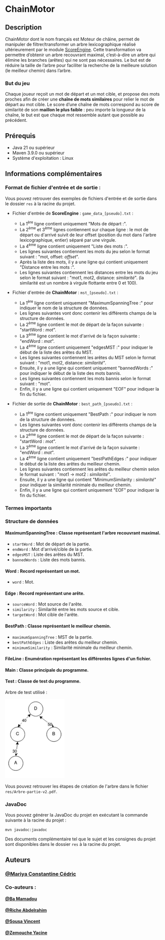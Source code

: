 # ChainMotor

## Description

ChainMotor dont le nom français est Moteur de châine, permet de manipuler de filtrer/transformer un arbre lexicographique réalisé ultérieurement par le module [ScoreEngine]().
Cette transformation va permettre d’obtenir un arbre recouvrant maximal, c’est-à-dire un arbre qui élimine les branches (arêtes) qui ne sont pas nécessaires.
Le but est de réduire la taille de l’arbre pour faciliter la recherche de la meilleure solution (le meilleur chemin) dans l’arbre.

### But du jeu

Chaque joueur reçoit un mot de départ et un mot cible, et propose des mots proches afin de créer une **chaîne de mots similaires** pour relier le mot de départ au mot cible.
Le score d’une chaîne de mots correspond au score de similarité de son **maillon le plus faible** : peu importe la longueur de la chaîne, le but est que chaque mot ressemble autant que possible au précédent.

## Prérequis

- Java 21 ou supérieur
- Maven 3.9.0 ou supérieur
- Système d'exploitation : Linux

## Informations complémentaires

### Format de fichier d'entrée et de sortie :

Vous pouvez retrouver des exemples de fichiers d'entrée et de sortie dans le dossier `res` à la racine du projet.

- Fichier d'entrée de **ScoreEngine** : `game_data_[pseudo].txt` :
    - La 1<sup>ère</sup> ligne contient uniquement "Mots de départ :".
    - La 2<sup>ème</sup> et 3<sup>ème</sup> lignes contiennent sur chaque ligne : le mot de départ ou d'arrivé suivit de leur offset (position du mot dans l'arbre lexicographique, entier) séparé par une virgule.
    - La 4<sup>ème</sup> ligne contient uniquement "Liste des mots :".
    - Les lignes suivantes contiennent les mots du jeu selon le format suivant : "mot, offset: _offset_".
    - Après la liste des mots, il y a une ligne qui contient uniquement "Distance entre les mots :".
    - Les lignes suivantes contiennent les distances entre les mots du jeu selon le format suivant : "mot1, mot2, distance: _similarité_". (la similarité est un nombre à virgule flottante entre 0 et 100).

- Fichier d'entrée de **ChainMotor** : `mst_[pseudo].txt` :
    - La 1<sup>ère</sup> ligne contient uniquement "MaximumSpanningTree :" pour indiquer le nom de la structure de données.
    - Les lignes suivantes vont donc contenir les différents champs de la structure de données.
    - La 2<sup>ème</sup> ligne contient le mot de départ de la façon suivante : "startWord : _mot_".
    - La 3<sup>ème</sup> ligne contient le mot d'arrivé de la façon suivante : "endWord : _mot_".
    - La 4<sup>ème</sup> ligne contient uniquement "edgesMST :" pour indiquer le début de la liste des arêtes du MST.
    - Les lignes suivantes contiennent les arêtes du MST selon le format suivant : "mot1, mot2, distance: _similarité_".
    - Ensuite, il y a une ligne qui contient uniquement "bannedWords :" pour indiquer le début de la liste des mots bannis.
    - Les lignes suivantes contiennent les mots bannis selon le format suivant : "mot".
    - Enfin, il y a une ligne qui contient uniquement "EOF" pour indiquer la fin du fichier.

- Fichier de sortie de **ChainMotor** : `best_path_[pseudo].txt` :
    - La 1<sup>ère</sup> ligne contient uniquement "BestPath :" pour indiquer le nom de la structure de données.
    - Les lignes suivantes vont donc contenir les différents champs de la structure de données.
    - La 2<sup>ème</sup> ligne contient le mot de départ de la façon suivante : "startWord : _mot_".
    - La 3<sup>ème</sup> ligne contient le mot d'arrivé de la façon suivante : "endWord : _mot_".
    - La 4<sup>ème</sup> ligne contient uniquement "bestPathEdges :" pour indiquer le début de la liste des arêtes du meilleur chemin.
    - Les lignes suivantes contiennent les arêtes du meilleur chemin selon le format suivant : "mot1 -> mot2 : _similarité_".
    - Ensuite, il y a une ligne qui contient "MinimumSimilarity : _similarité_" pour indiquer la similarité minimale du meilleur chemin.
    - Enfin, il y a une ligne qui contient uniquement "EOF" pour indiquer la fin du fichier.

### Termes importants



### Structure de données

#### MaximumSpanningTree : Classe représentant l'arbre recouvrant maximal.

- `startWord` : Mot de départ de la partie.
- `endWord` : Mot d'arrivé/cible de la partie.
- `edgesMST` : Liste des arêtes du MST.
- `bannedWords` : Liste des mots bannis.

#### Word : Record représentant un mot.

- `word` : Mot.

#### Edge : Record représentant une arête.

- `sourceWord` : Mot source de l'arête.
- `similarity` : Similarité entre les mots source et cible.
- `targetWord` : Mot cible de l'arête.

#### BestPath : Classe représentant le meilleur chemin.

- `maximumSpanningTree` : MST de la partie.
- `bestPathEdges` : Liste des arêtes du meilleur chemin.
- `minimumSimilarity` : Similarité minimale du meilleur chemin.

#### FileLine : Enumération représentant les différentes lignes d'un fichier.

#### Main : Classe principale du programme.

#### Test : Classe de test du programme.

Arbre de test utilisé :

![img.png](res/img.png)

Vous pouvez retrouver les étapes de création de l'arbre dans le fichier `res/Arbre-partie-v2.pdf`.


### JavaDoc

Vous pouvez générer la JavaDoc du projet en exécutant la commande suivante à la racine du projet :

```shell
mvn javadoc:javadoc
```

Des documents complémentaire tel que le sujet et les consignes du projet sont disponibles dans le dossier `res` à la racine du projet.

## Auteurs

### [@Mariya Constantine Cédric](https://github.com/cedric-mc/)

### Co-auteurs :

#### [@Ba Mamadou](https://github.com/mamadou186/)

#### [@Riche Abdelrahim](https://github.com/Abdelrahim-Riche/)

#### [@Sousa Vincent](https://github.com/VincentSousa/)

#### [@Zemouche Yacine](https://github.com/Yacine771/)